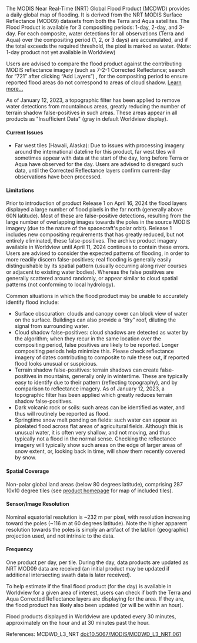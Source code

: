 The MODIS Near Real-Time (NRT) Global Flood Product (MCDWD) provides a daily global map of flooding. It is derived from the NRT MODIS Surface Reflectance (MOD09) datasets from both the Terra and Aqua satellites. The Flood Product is available for 3 compositing periods: 1-day, 2-day, and 3-day. For each composite, water detections for all observations (Terra and Aqua) over the compositing period (1, 2, or 3 days) are accumulated, and if the total exceeds the required threshold, the pixel is marked as water. (Note: 1-day product not yet available in Worldview)

Users are advised to compare the flood product against the contributing MODIS reflectance imagery (such as 7-2-1 Corrected Reflectance; search for “721” after clicking “Add Layers”) , for the compositing period to ensure reported flood areas do not correspond to areas of cloud shadow. [Learn more...](https://earthdata.nasa.gov/earth-observation-data/near-real-time/mcdwd-nrt#ed-flood-faq)

As of January 12, 2023, a topographic filter has been applied to remove water detections from mountainous areas, greatly reducing the number of terrain shadow false-positives in such areas. These areas appear in all products as "Insufficient Data" (gray in default Worldview display).

#### Current Issues
- Far west tiles (Hawaii, Alaska):  Due to issues with processing imagery around the international dateline for this product, far west tiles will sometimes appear with data at the start of the day, long before Terra or Aqua have observed for the day. Users are advised to disregard such data, until the Corrected Reflectance layers confirm current-day observations have been processed.

#### Limitations
Prior to introduction of product Release 1 on April 16, 2024 the flood layers displayed a large number of flood pixels in the far north (generally above 60N latitude). Most of these are false-positive detections, resulting from the large number of overlapping images towards the poles in the source MODIS imagery (due to the nature of the spacecraft's polar orbit). Release 1 includes new compositing requirements that has greatly reduced, but not entirely eliminated, these false-positives. The archive product imagery available in Worldview until April 11, 2024 continues to contain these errors. Users are advised to consider the expected patterns of flooding, in order to more readily discern false-positives; real flooding is generally easily distinguishable by its spatial pattern (usually occurring along river courses or adjacent to existing water bodies). Whereas the false positives are generally scattered around randomly, or appear similar to cloud spatial patterns (not conforming to local hydrology).

Common situations in which the flood product may be unable to accurately identify flood include:

- Surface obscuration: clouds and canopy cover can block view of water on the surface. Buildings can also provide a “dry” roof, diluting the signal from surrounding water.
- Cloud shadow false-positives: cloud shadows are detected as water by the algorithm; when they recur in the same location over the compositing period, false positives are likely to be reported. Longer compositing periods help minimize this. Please check reflectance imagery of dates contributing to composite to rule these out, if reported flood looks unusual or suspicious.
- Terrain shadow false-positives: terrain shadows can create false-positives in mountains, generally only in wintertime. These are typically easy to identify due to their pattern (reflecting topography), and by comparison to reflectance imagery. As of January 12, 2023, a topographic filter has been applied which greatly reduces terrain shadow false-positives.
- Dark volcanic rock or soils: such areas can be identified as water, and thus will routinely be reported as flood.
- Springtime snow melt ponding on fields: such water can appear as pixelated flood across flat areas of agricultural fields. Although this is unusual water, it is often very shallow, and not moving, and thus typically not a flood in the normal sense. Checking the reflectance imagery will typically show such areas on the edge of larger areas of snow extent, or, looking back in time, will show them recently covered by snow.

#### Spatial Coverage
Non-polar global land areas (below 80 degrees latitude), comprising 287 10x10 degree tiles (see [product homepage](https://earthdata.nasa.gov/learn/find-data/near-real-time/modis-nrt-global-flood-product) for map of included tiles).

#### Sensor/Image Resolution
Nominal equatorial resolution is ~232 m per pixel, with resolution increasing toward the poles (~116 m at 60 degrees latitude). Note the higher apparent resolution towards the poles is simply an artifact of the lat/lon (geographic) projection used, and not intrinsic to the data.

#### Frequency
One product per day, per tile. During the day, data products are updated as NRT MOD09 data are received (an initial product may be updated if additional intersecting swath data is later received).

To help estimate if the final flood product (for the day) is available in Worldview for a given area of interest, users can check if both the Terra and Aqua Corrected Reflectance layers are displaying for the area. If they are, the flood product has likely also been updated (or will be within an hour).

Flood products displayed in Worldview are updated every 30 minutes, approximately on the hour and at 30 minutes past the hour.

References: MCDWD_L3_NRT [doi:10.5067/MODIS/MCDWD_L3_NRT.061](https://doi.org/10.5067/MODIS/MCDWD_L3_NRT.061)